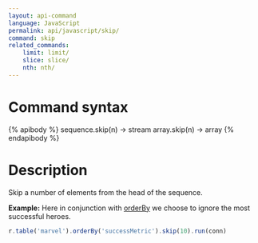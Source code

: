 ```yaml
---
layout: api-command
language: JavaScript
permalink: api/javascript/skip/
command: skip
related_commands:
    limit: limit/
    slice: slice/
    nth: nth/
---
```


# Command syntax #

{% apibody %}
sequence.skip(n) &rarr; stream
array.skip(n) &rarr; array
{% endapibody %}

# Description #

Skip a number of elements from the head of the sequence.

__Example:__ Here in conjunction with [orderBy](/api/javascript/order_by/) we choose to ignore the most successful heroes.

```js
r.table('marvel').orderBy('successMetric').skip(10).run(conn)
```
